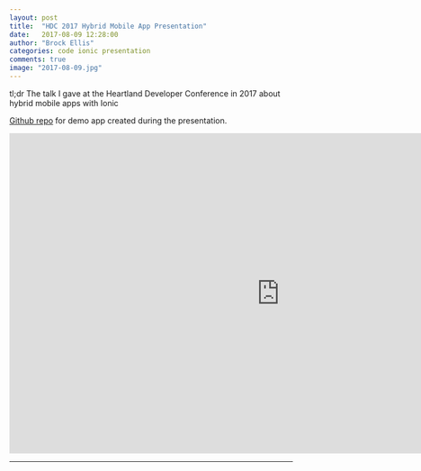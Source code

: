 ```yaml
---
layout: post
title:  "HDC 2017 Hybrid Mobile App Presentation"
date:   2017-08-09 12:28:00
author: "Brock Ellis"
categories: code ionic presentation
comments: true
image: "2017-08-09.jpg"
---
```


tl;dr The talk I gave at the Heartland Developer Conference in 2017 about hybrid mobile apps with Ionic

[Github repo](https://github.com/TheBrockEllis/NoahWatcher) for demo app created during the presentation. 

<iframe src="https://docs.google.com/presentation/d/e/2PACX-1vQ22pjqVRsb64pHwFhk0w2HSjJ9tU4V9seio_hyfjTaSb7K8PC6QXtzhjn69Y-fYBnia5TrHg2POcEs/embed?start=false&loop=false&delayms=10000" frameborder="0" width="960" height="569" allowfullscreen="true" mozallowfullscreen="true" webkitallowfullscreen="true"></iframe>

---
